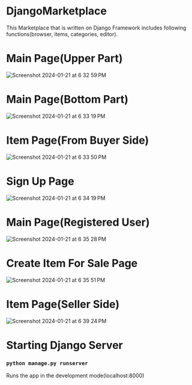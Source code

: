# DjangoMarketplace
This Marketplace that is written on Django Framework includes following functions(browser, items, categories, editor).

# Main Page(Upper Part)
![Screenshot 2024-01-21 at 6 32 59 PM](https://github.com/Andr11P/DjangoMarketplace/assets/128001519/4b1b216f-f11c-416e-a926-894cab5e0db5)
# Main Page(Bottom Part)
![Screenshot 2024-01-21 at 6 33 19 PM](https://github.com/Andr11P/DjangoMarketplace/assets/128001519/e6468587-b495-4569-9640-e1879ccc7c08)
# Item Page(From Buyer Side)
![Screenshot 2024-01-21 at 6 33 50 PM](https://github.com/Andr11P/DjangoMarketplace/assets/128001519/2e9beb7b-7856-40b4-a8be-39dc52dbb0aa)
# Sign Up Page
![Screenshot 2024-01-21 at 6 34 19 PM](https://github.com/Andr11P/DjangoMarketplace/assets/128001519/4815bfa9-644f-4dae-b55d-efb3de0a03df)
# Main Page(Registered User)
![Screenshot 2024-01-21 at 6 35 28 PM](https://github.com/Andr11P/DjangoMarketplace/assets/128001519/666e38b7-ccc2-4a09-bc08-d10afbd5755d)
# Create Item For Sale Page
![Screenshot 2024-01-21 at 6 35 51 PM](https://github.com/Andr11P/DjangoMarketplace/assets/128001519/ed7f64de-b753-4fe6-9a2e-338a681debd0)
# Item Page(Seller Side)
![Screenshot 2024-01-21 at 6 39 24 PM](https://github.com/Andr11P/DjangoMarketplace/assets/128001519/e85c5b74-dfe2-4709-8f2a-18c4990b845e)

# Starting Django Server
### `python manage.py runserver`

Runs the app in the development mode(localhost:8000)
